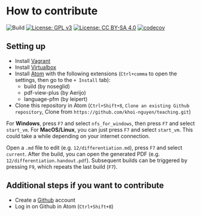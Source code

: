 # How to contribute

![Build](https://github.com/khoi-nguyen/teaching/workflows/Build/badge.svg)
[![License: GPL v3](https://img.shields.io/badge/License-GPLv3-blue.svg)](https://www.gnu.org/licenses/gpl-3.0)
[![License: CC BY-SA 4.0](https://img.shields.io/badge/License-CC%20BY--SA%204.0-lightgrey.svg)](https://creativecommons.org/licenses/by-sa/4.0/)
[![codecov](https://codecov.io/gh/khoi-nguyen/teaching/branch/master/graph/badge.svg)](https://codecov.io/gh/khoi-nguyen/teaching)

## Setting up

- Install [Vagrant](https://vagrantup.com)
- Install [Virtualbox](https://www.virtualbox.org/)
- Install [Atom](https://atom.io/) with the following extensions
  (`Ctrl+comma` to open the settings, then go to the `+ Install` tab):
    - build (by noseglid)
    - pdf-view-plus (by Aerijo)
    - language-pfm (by leipert)
- Clone this repository in Atom (`Ctrl+Shift+8`, `Clone an existing Github repository`, Clone from `https://github.com/khoi-nguyen/teaching.git`)

For **Windows**, press `F7` and select `nfs_for_windows`,
then press `F7` and select `start_vm`.
For **MacOS/Linux**, you can just press `F7` and select `start_vm`.
This could take a while depending on your internet connection.

Open a `.md` file to edit (e.g. `12/differentiation.md`),
press `F7` and select `current`.
After the build, you can open the generated PDF (e.g. `12/differentiation.handout.pdf`).
Subsequent builds can be triggered by pressing `F9`,
which repeats the last build (`F7`).

## Additional steps if you want to contribute

- Create a [Github](https://github.com) account
- Log in on Github in Atom (`Ctrl+Shift+8`)
